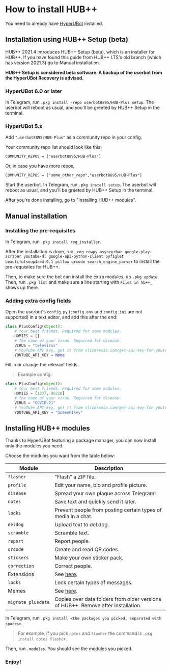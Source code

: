# How to install HUB++
You need to already have [HyperUBot](https://www.github.com/prototype74/HyperUBot) installed.

## Installation using HUB++ Setup (beta)
HUB++ 2021.4 introduces HUB++ Setup (beta), which is an installer for HUB++. If you have found this guide from HUB++ LTS's old branch (which has version 2021.3) go to Manual installation.

**HUB++ Setup is considered beta software. A backup of the userbot from the HyperUBot Recovery is advised.**

### HyperUBot 6.0 or later

In Telegram, run `.pkg install -repo userbot8895/HUB-Plus setup`. The userbot will reboot as usual, and you'll be greeted by HUB++ Setup in the terminal.

### HyperUBot 5.x

Add `"userbot8895/HUB-Plus"` as a community repo in your config.

Your community repo list should look like this:

`COMMUNITY_REPOS = ["userbot8895/HUB-Plus"]`

Or, in case you have more repos,

`COMMUNITY_REPOS = ["some_other_repo","userbot8895/HUB-Plus"]`

Start the userbot. In Telegram, run `.pkg install setup`. The userbot will reboot as usual, and you'll be greeted by HUB++ Setup in the terminal.

After you're done installing, go to "Installing HUB++ modules".

## Manual installation
### Installing the pre-requisites
In Telegram, run `.pkg install req_installer`.

After the installation is done, run `.req cowpy asyncurban google-play-scraper youtube-dl google-api-python-client pyfiglet beautifulsoup4==4.9.1 pillow qrcode search_engine_parser` to install the pre-requisites for HUB++.

Then, to make sure the bot can install the extra modules, do `.pkg update`. Then, run `.pkg list` and make sure a line starting with `Files in hb++_` shows up there.

### Adding extra config fields
Open the userbot's `config.py` (`config.env` and `config.ini` are not supported) in a text editor, and add this after the end:
```python
class PlusConfig(object):
    # Your best friends. Required for some modules.
    HOMIES = []
    # The name of your virus. Required for disease.
    VIRUS = "televirus"
    # YouTube API key, get it from slickremix.com/get-api-key-for-youtube/. Required for scrapers.
    YOUTUBE_API_KEY = None
```
Fill in or change the relevant fields.

> Example config:
```python
class PlusConfig(object):
    # Your best friends. Required for some modules.
    HOMIES = [1337, 90210]
    # The name of your virus. Required for disease.
    VIRUS = "COVID-21"
    # YouTube API key, get it from slickremix.com/get-api-key-for-youtube/. Required for scrapers.
    YOUTUBE_API_KEY = "SomeAPIkey"
```

## Installing HUB++ modules
Thanks to HyperUBot featuring a package manager, you can now install only the modules you need.

Choose the modules you want from the table below:

|Module|Description|
|------|-----------|
|`flasher`|"Flash" a ZIP file.|
|`profile`|Edit your name, bio and profile picture.|
|`disease`|Spread your own plague across Telegram!|
|`notes`|Save text and quickly send it later.|
|`locks`|Prevent people from posting certain types of media in a chat.|
|`deldog`|Upload text to del.dog.|
|`scramble`|Scramble text.|
|`report`|Report people.|
|`qrcode`|Create and read QR codes.|
|`stickers`|Make your own sticker pack.|
|`correction`|Correct people.|
|Extensions|See [here](https://github.com/userbot8895/HUB-Plus/blob/master/guides/Installing_Old_Extra_Commands.md#extensions).|
|`locks`|Lock certain types of messages.|
|Memes|See [here](https://github.com/userbot8895/HUB-Plus/blob/master/guides/Installing_Old_Extra_Commands.md#memes).|
|`migrate_plusdata`|Copies over data folders from older versions of HUB++. Remove after installation.|

In Telegram, run `.pkg install <the packages you picked, separated with spaces>`.

> For example, if you pick `notes` and `flasher` the command is `.pkg install notes flasher`.

Then, run `.modules`. You should see the modules you picked.

### Enjoy!
